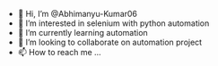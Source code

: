 - 👋 Hi, I’m @Abhimanyu-Kumar06
- 👀 I’m interested in selenium with python automation
- 🌱 I’m currently learning automation
- 💞️ I’m looking to collaborate on automation project
- 📫 How to reach me ...

<!---
Abhimanyu-Kumar06/Abhimanyu-Kumar06 is a ✨ special ✨ repository because its `README.md` (this file) appears on your GitHub profile.
You can click the Preview link to take a look at your changes.
--->
